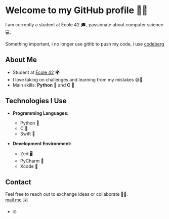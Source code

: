 # Welcome to my GitHub profile 👋✨

I am currently a student at École 42 🎓, passionate about computer science 💻.

Something important, i no longer use githb to push my code, i use [codeberg](https://codeberg.org/EncoreUnNerd) 

## About Me

- Student at [École 42](https://42.fr/en) 🌍
- I love taking on challenges and learning from my mistakes 😅💪
- Main skills: **Python** 🐍 and **C** 💚

## Technologies I Use

- **Programming Languages:**
  - Python 🐍
  - C 💚
  - Swift 🍏

- **Development Environment:**
  - Zed 🖥️
  - PyCharm 🐍
  - Xcode 🍏

## Contact

Feel free to reach out to exchange ideas or collaborate 📩🤝.  
[mail me](mailto:mathys.henin@protonmail.com) ✉️

- 🤓

